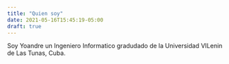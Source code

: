 ```yaml
---
title: "Quien soy"
date: 2021-05-16T15:45:19-05:00
draft: true
---
```

Soy Yoandre un Ingeniero Informatico gradudado de la Universidad VILenin de Las Tunas, Cuba.

